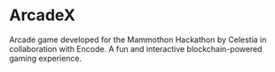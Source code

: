 # ArcadeX
Arcade game developed for the Mammothon Hackathon by Celestia in collaboration with Encode. A fun and interactive blockchain-powered gaming experience.
